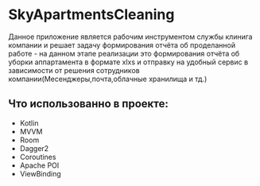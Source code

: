 # SkyApartmentsCleaning
Данное приложение является рабочим инструментом службы клинига компании и решает задачу формирования отчёта об проделанной работе - на данном этапе реализации
это формирования отчёта об уборки аппартамента в формате xlxs и отправку на удобный сервис в зависимости от решения сотрудников компании(Месенджеры,почта,облачные хранилища
и тд.)

## Что использованно в проекте:

* Kotlin
* MVVM
* Room
* Dagger2
* Coroutines
* Apache POI
* ViewBinding

